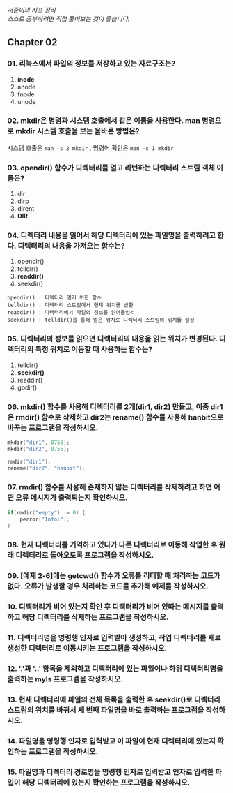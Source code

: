 ###### 서준이의 시프 정리 <br> 스스로 공부하려면 직접 풀어보는 것이 좋습니다.

## Chapter 02

### 01. 리눅스에서 파일의 정보를 저장하고 있는 자료구조는?
1. **inode**
2. anode
3. fnode
4. unode

### 02. mkdir은 명령과 시스템 호출에서 같은 이름을 사용한다. man 명령으로 mkdir 시스템 호출을 보는 올바른 방법은?
시스템 호출은 ```man -s 2 mkdir``` , 명령어 확인은 ```man -s 1 mkdir```

### 03. opendir() 함수가 디렉터리를 열고 리턴하는 디렉터리 스트림 객체 이름은?
1. dir
2. dirp
3. dirent
4. **DIR**

### 04. 디렉터리 내용을 읽어서 해당 디렉터리에 있는 파일명을 출력하려고 한다. 디렉터리의 내용을 가져오는 함수는?
1. opendir()
2. telldir()
3. **readdir()**
4. seekdir()

```
opendir() : 디렉터리 열기 위한 함수
telldir() : 디렉터리 스트림에서 현재 위치를 반환
readdir() : 디렉터리에서 파일의 정보를 읽어들임<
seekdir() : telldir()을 통해 얻은 위치로 디렉터리 스트림의 위치를 설정
```

### 05. 디렉터리의 정보를 읽으면 디렉터리의 내용을 읽는 위치가 변경된다. 디렉터리의 특정 위치로 이동할 때 사용하는 함수는?
1. telldir()
2. **seekdir()**
3. readdir()
4. godir()

### 06. mkdir() 함수를 사용해 디렉터리를 2개(dir1, dir2) 만들고, 이중 dir1은 rmdir() 함수로 삭제하고 dir2는 rename() 함수를 사용해 hanbit으로 바꾸는 프로그램을 작성하시오.
```c
mkdir("dir1", 0755);
mkdir("dir2", 0755);

rmdir("dir1");
rename("dir2", "hanbit");
```


### 07. rmdir() 함수를 사용해 존재하지 않는 디렉터리를 삭제하려고 하면 어떤 오류 메시지가 출력되는지 확인하시오.
```c
if(rmdir("empty") != 0) {
    perror("Info:");
}
```

### 08. 현재 디렉터리를 기억하고 있다가 다른 디렉터리로 이동해 작업한 후 원래 디렉터리로 돌아오도록 프로그램을 작성하시오.


### 09. [예제 2-6]에는 getcwd() 함수가 오류를 리터할 때 처리하는 코드가 없다. 오류가 발생할 경우 처리하는 코드를 추가해 예제를 작성하시오.

### 10. 디렉터리가 비어 있는지 확인 후 디렉터리가 비어 있따는 메시지를 출력하고 해당 디렉터리를 삭제하는 프로그램을 작성하시오.

### 11. 디렉터리명을 명령행 인자로 입력받아 생성하고, 작업 디렉터리를 새로 생성한 디렉터리로 이동시키는 프로그램을 작성하시오.

### 12. '.'과 '..' 항목을 제외하고 디렉터리에 있는 파일이나 하위 디렉터리명을 출력하는 myls 프로그램을 작성하시오.

### 13. 현재 디렉터리에 파일의 전체 목록을 출력한 후 seekdir()로 디렉터리 스트림의 위치를 바꿔서 세 번째 파일명을 바로 출력하는 프로그램을 작성하시오.

### 14. 파일명을 명령행 인자로 입력받고 이 파일이 현재 디렉터리에 있는지 확인하는 프로그램을 작성하시오.

### 15. 파일명과 디렉터리 경로명을 명령행 인자로 입력받고 인자로 입력한 파일이 해당 디렉터리에 있는지 확인하는 프로그램을 작성하시오.